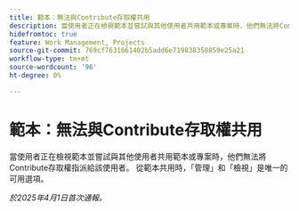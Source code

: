 ```yaml
---
title: 範本：無法與Contribute存取權共用
description: 當使用者正在檢視範本並嘗試與其他使用者共用範本或專案時，他們無法將Contribute存取權指派給該使用者。 從範本共用時，「管理」和「檢視」是唯一的可用選項。
hidefromtoc: true
feature: Work Management, Projects
source-git-commit: 769cf7631661402b5add6e719838358859e25a21
workflow-type: tm+mt
source-wordcount: '96'
ht-degree: 0%

---
```



# 範本：無法與Contribute存取權共用

當使用者正在檢視範本並嘗試與其他使用者共用範本或專案時，他們無法將Contribute存取權指派給該使用者。 從範本共用時，「管理」和「檢視」是唯一的可用選項。

_於2025年4月1日首次通報。_
